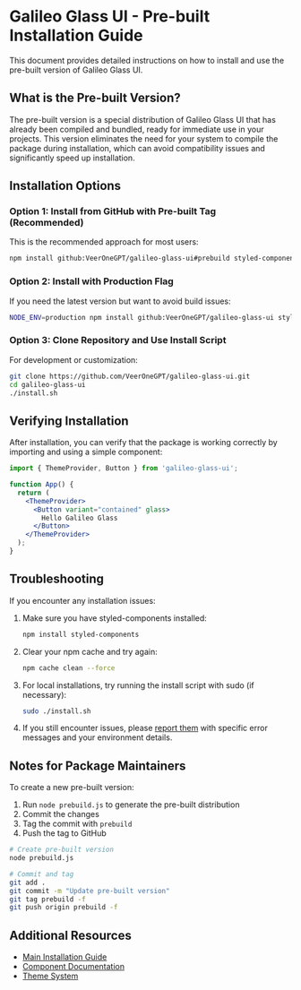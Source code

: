 # Galileo Glass UI - Pre-built Installation Guide

This document provides detailed instructions on how to install and use the pre-built version of Galileo Glass UI.

## What is the Pre-built Version?

The pre-built version is a special distribution of Galileo Glass UI that has already been compiled and bundled, ready for immediate use in your projects. This version eliminates the need for your system to compile the package during installation, which can avoid compatibility issues and significantly speed up installation.

## Installation Options

### Option 1: Install from GitHub with Pre-built Tag (Recommended)

This is the recommended approach for most users:

```bash
npm install github:VeerOneGPT/galileo-glass-ui#prebuild styled-components
```

### Option 2: Install with Production Flag

If you need the latest version but want to avoid build issues:

```bash
NODE_ENV=production npm install github:VeerOneGPT/galileo-glass-ui styled-components
```

### Option 3: Clone Repository and Use Install Script

For development or customization:

```bash
git clone https://github.com/VeerOneGPT/galileo-glass-ui.git
cd galileo-glass-ui
./install.sh
```

## Verifying Installation

After installation, you can verify that the package is working correctly by importing and using a simple component:

```jsx
import { ThemeProvider, Button } from 'galileo-glass-ui';

function App() {
  return (
    <ThemeProvider>
      <Button variant="contained" glass>
        Hello Galileo Glass
      </Button>
    </ThemeProvider>
  );
}
```

## Troubleshooting

If you encounter any installation issues:

1. Make sure you have styled-components installed:
   ```bash
   npm install styled-components
   ```

2. Clear your npm cache and try again:
   ```bash
   npm cache clean --force
   ```

3. For local installations, try running the install script with sudo (if necessary):
   ```bash
   sudo ./install.sh
   ```

4. If you still encounter issues, please [report them](https://github.com/VeerOneGPT/galileo-glass-ui/issues) with specific error messages and your environment details.

## Notes for Package Maintainers

To create a new pre-built version:

1. Run `node prebuild.js` to generate the pre-built distribution
2. Commit the changes
3. Tag the commit with `prebuild`
4. Push the tag to GitHub

```bash
# Create pre-built version
node prebuild.js

# Commit and tag
git add .
git commit -m "Update pre-built version"
git tag prebuild -f
git push origin prebuild -f
```

## Additional Resources

- [Main Installation Guide](./INSTALLATION.md)
- [Component Documentation](./docs/components/glass-components.md)
- [Theme System](./docs/core/theme-system.md)